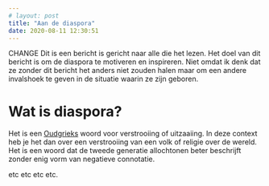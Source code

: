 ```yaml
---
# layout: post
title: "Aan de diaspora"
date: 2020-08-11 12:30:51
---
```


CHANGE Dit is een bericht is gericht naar alle die het lezen.
Het doel van dit bericht is om de diaspora te motiveren en inspireren.
Niet omdat ik denk dat ze zonder dit bericht het anders niet zouden halen maar om een andere invalshoek te geven in de situatie waarin ze zijn geboren.

# Wat is diaspora?

Het is een [Oudgrieks](<https://nl.wikipedia.org/wiki/Diaspora_(antropologie)>) woord voor verstrooiing of uitzaaiing. In deze context heb je het dan over een verstrooiing van een volk of religie over de wereld. Het is een woord dat de tweede generatie allochtonen beter beschrijft zonder enig vorm van negatieve connotatie.

etc etc etc etc.
